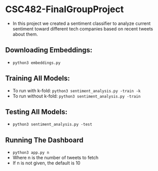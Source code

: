 # CSC482-FinalGroupProject
- In this project we created a sentiment classifier to analyze current sentiment toward different tech companies based on recent tweets about them. 

## Downloading Embeddings: 
- `python3 embeddings.py`

## Training All Models: 
- To run with k-fold: 
`python3 sentiment_analysis.py -train -k`
- To run without k-fold: 
`python3 sentiment_analysis.py -train`

## Testing All Models: 
- `python3 sentiment_analysis.py -test`

## Running The Dashboard
- `python3 app.py n`
- Where n is the number of tweets to fetch
- If n is not given, the default is 10
